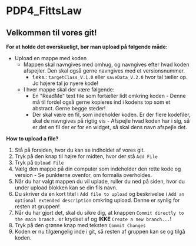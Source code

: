 # PDP4_FittsLaw

## **Velkommen til vores git!**

**For at holde det overskueligt, bør man upload på følgende måde:**
- Upload en mappe med koden 
  - Mappen skal navngives med omhug, og navngives efter hvad koden afspejler. Den skal også gerne navngives med et versionsnummer. 
    - f.eks.: `targetClass_V.1.0` eller `saveData_V.2.0` hvor tal tæller op. Jo højere tal jo nyere kode! 
  - I hver mappe skal der være følgende: 
    - En "ReadMe" text file som fortæller lidt omkring koden - Denne må til fordel også gerne kopieres ind i kodens top som et abstract. Gerne begge steder! 
    - Der skal være en fil, som indeholder koden. Er der flere kodefiler, skal de navngives på rigtig vis - Afspejle hvad koden har i sig, så er det en fil der er for en widget, så skal dens navn afspejle det. 


**How to upload a file?**
1. Stå på forsiden, hvor du kan se indholdet af vores git. 
2. Tryk på den knap til højre for midten, hvor der stå `Add File`
3. Tryk på `Upload File`
4. Vælg den mappe på din computer som indeholder den rette kode og version - Se punkterne ovenfor, om formalia overholdes. 
5. Når du har valgt mappen du vil uplade, ruller du ned på siden, hvor du under upload blokken kan se din fils navn. 
6. Du skriver da en kort titel i `Add file to upload` og beskrivelse i `Add an optional extended description` omkring upload. Denne er synlig for resten at gruppen! 
7. Når du har gjort det, skal du sikre dig, at knappen `Commit directly to the main branch.` er krydset af og **IKKE** `Create a new branch...`!
8. Tryk på den grønne knap med teksten `Commit Changes`
9. Koden er nu tilgængelig inde i git, så resten af gruppen kan se og tilgå koden. 
